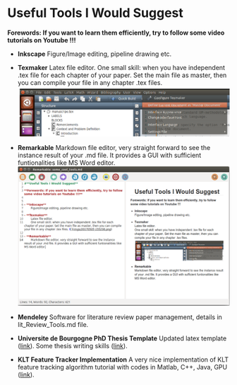 # **Useful Tools I Would Suggest**

**Forewords: If you want to learn them efficiently, try to follow some video tutorials on Youtube !!!**


- **Inkscape** 
	Figure/Image editing, pipeline drawing etc.
	
- **Texmaker**
	Latex file editor. 
	One small skill: when you have independent .tex file for each chapter of your paper. Set the main file as master, then you can compile your file in any chapter .tex files. ![](imgs/20170505-155236.png)
	
- **Remarkable**
	Markdown file editor, very straight forward to see the instance result of your .md file. It provides a GUI with sufficient funtionalities like MS Word editor.![](imgs/20170505-155953.png)
	
- **Mendeley**
	Software for literature review paper management, details in lit_Review_Tools.md file.

- **Universite de Bourgogne PhD Thesis Template**
	Updated latex template ([link](http://www.multiagent.fr/ThesisStyle#Style_for_UB)).
	Some thesis writing skills ([link](https://github.com/CansenJIANG/mustReadPapers/blob/master/PhD_Thesis_Writing_Skills.pdf)).

- **KLT  Feature Tracker Implementation**
	A very nice implementation of KLT feature tracking algorithm tutorial with codes in Matlab, C++, Java, GPU ([link](http://cecas.clemson.edu/~stb/klt/)).